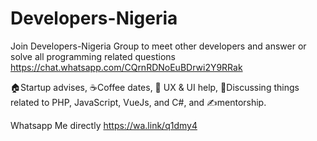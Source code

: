 # Developers-Nigeria

Join Developers-Nigeria Group to meet other developers and answer or solve all programming related questions https://chat.whatsapp.com/CQrnRDNoEuBDrwi2Y9RRak

🏠Startup advises, ☕Coffee dates, 🎨 UX & UI help, 💬Discussing things related to PHP, JavaScript, VueJs, and C#, and ✍️mentorship.

Whatsapp Me directly https://wa.link/q1dmy4
